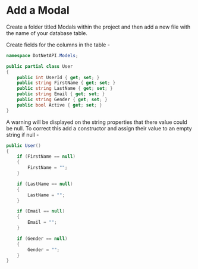 # Add a Modal

Create a folder titled Modals within the project and then add a new file with the name of your database table.

Create fields for the columns in the table -

```C#
namespace DotNetAPI.Models;

public partial class User
{
    public int UserId { get; set; }
    public string FirstName { get; set; }
    public string LastName { get; set; }
    public string Email { get; set; }
    public string Gender { get; set; }
    public bool Active { get; set; }
}
```

A warning will be displayed on the string properties that there value could be null. To correct this
add a constructor and assign their value to an empty string if null -

```C#
public User()
{
    if (FirstName == null)
    {
        FirstName = "";
    }

    if (LastName == null)
    {
        LastName = "";
    }

    if (Email == null)
    {
        Email = "";
    }

    if (Gender == null)
    {
        Gender = "";
    }
}
```